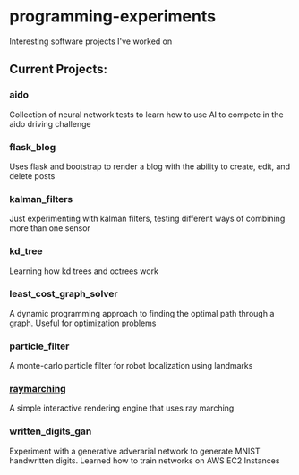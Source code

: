 # programming-experiments
Interesting software projects I've worked on

## Current Projects:

### aido
Collection of neural network tests to learn how to use AI to compete in the aido driving challenge

### flask_blog
Uses flask and bootstrap to render a blog with the ability to create, edit, and delete posts

### kalman_filters
Just experimenting with kalman filters, testing different ways of combining more than one sensor

### kd_tree
Learning how kd trees and octrees work

### least_cost_graph_solver
A dynamic programming approach to finding the optimal path through a graph. Useful for optimization problems

### particle_filter
A monte-carlo particle filter for robot localization using landmarks

### [raymarching](raymarching)
A simple interactive rendering engine that uses ray marching

### written_digits_gan
Experiment with a generative adverarial network to generate MNIST handwritten digits. Learned how to train networks on AWS EC2 Instances

